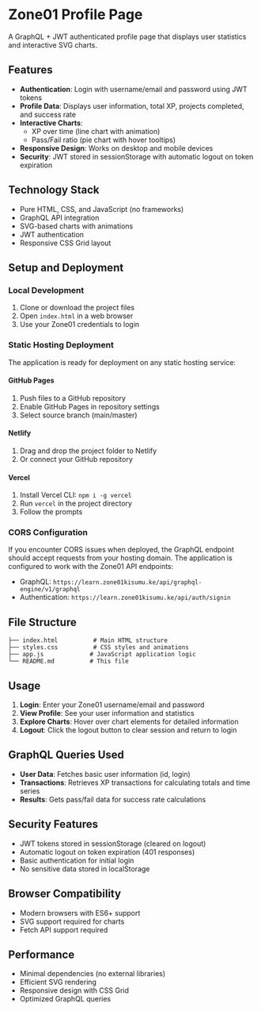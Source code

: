 # Zone01 Profile Page

A GraphQL + JWT authenticated profile page that displays user statistics and interactive SVG charts.

## Features

- **Authentication**: Login with username/email and password using JWT tokens
- **Profile Data**: Displays user information, total XP, projects completed, and success rate
- **Interactive Charts**: 
  - XP over time (line chart with animation)
  - Pass/Fail ratio (pie chart with hover tooltips)
- **Responsive Design**: Works on desktop and mobile devices
- **Security**: JWT stored in sessionStorage with automatic logout on token expiration

## Technology Stack

- Pure HTML, CSS, and JavaScript (no frameworks)
- GraphQL API integration
- SVG-based charts with animations
- JWT authentication
- Responsive CSS Grid layout

## Setup and Deployment

### Local Development

1. Clone or download the project files
2. Open `index.html` in a web browser
3. Use your Zone01 credentials to login

### Static Hosting Deployment

The application is ready for deployment on any static hosting service:

#### GitHub Pages
1. Push files to a GitHub repository
2. Enable GitHub Pages in repository settings
3. Select source branch (main/master)

#### Netlify
1. Drag and drop the project folder to Netlify
2. Or connect your GitHub repository

#### Vercel
1. Install Vercel CLI: `npm i -g vercel`
2. Run `vercel` in the project directory
3. Follow the prompts

### CORS Configuration

If you encounter CORS issues when deployed, the GraphQL endpoint should accept requests from your hosting domain. The application is configured to work with the Zone01 API endpoints:

- GraphQL: `https://learn.zone01kisumu.ke/api/graphql-engine/v1/graphql`
- Authentication: `https://learn.zone01kisumu.ke/api/auth/signin`

## File Structure

```
├── index.html          # Main HTML structure
├── styles.css          # CSS styles and animations
├── app.js             # JavaScript application logic
└── README.md          # This file
```

## Usage

1. **Login**: Enter your Zone01 username/email and password
2. **View Profile**: See your user information and statistics
3. **Explore Charts**: Hover over chart elements for detailed information
4. **Logout**: Click the logout button to clear session and return to login

## GraphQL Queries Used

- **User Data**: Fetches basic user information (id, login)
- **Transactions**: Retrieves XP transactions for calculating totals and time series
- **Results**: Gets pass/fail data for success rate calculations

## Security Features

- JWT tokens stored in sessionStorage (cleared on logout)
- Automatic logout on token expiration (401 responses)
- Basic authentication for initial login
- No sensitive data stored in localStorage

## Browser Compatibility

- Modern browsers with ES6+ support
- SVG support required for charts
- Fetch API support required

## Performance

- Minimal dependencies (no external libraries)
- Efficient SVG rendering
- Responsive design with CSS Grid
- Optimized GraphQL queries